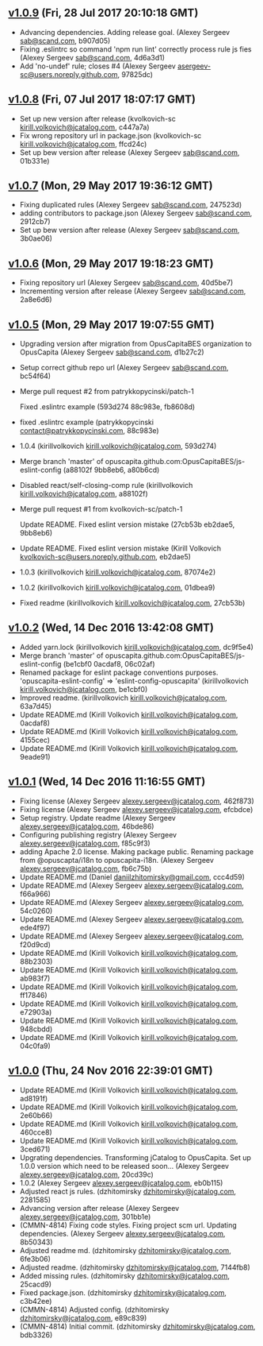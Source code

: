 ## [v1.0.9](https://github.com/OpusCapita/eslint-config/compare/v1.0.8...v1.0.9) (Fri, 28 Jul 2017 20:10:18 GMT)
 - Advancing dependencies. Adding release goal. (Alexey Sergeev <sab@scand.com>, b907d05)
 - Fixing .eslintrc so command 'npm run lint' correctly process rule js fies (Alexey Sergeev <sab@scand.com>, 4d6a3d1)
 - Add 'no-undef' rule; closes #4 (Alexey Sergeev <asergeev-sc@users.noreply.github.com>, 97825dc)

## [v1.0.8](https://github.com/OpusCapita/eslint-config/compare/v1.0.7...v1.0.8) (Fri, 07 Jul 2017 18:07:17 GMT)
 - Set up new version after release (kvolkovich-sc <kirill.volkovich@jcatalog.com>, c447a7a)
 - Fix wrong repository url in package.json (kvolkovich-sc <kirill.volkovich@jcatalog.com>, ffcd24c)
 - Set up bew version after release (Alexey Sergeev <sab@scand.com>, 01b331e)

## [v1.0.7](https://github.com/OpusCapita/eslint-config/compare/v1.0.6...v1.0.7) (Mon, 29 May 2017 19:36:12 GMT)
 - Fixing duplicated rules (Alexey Sergeev <sab@scand.com>, 247523d)
 - adding contributors to package.json (Alexey Sergeev <sab@scand.com>, 2912cb7)
 - Set up bew version after release (Alexey Sergeev <sab@scand.com>, 3b0ae06)

## [v1.0.6](https://github.com/OpusCapita/eslint-config/compare/v1.0.5...v1.0.6) (Mon, 29 May 2017 19:18:23 GMT)
 - Fixing repository url (Alexey Sergeev <sab@scand.com>, 40d5be7)
 - Incrementing version after release (Alexey Sergeev <sab@scand.com>, 2a8e6d6)

## [v1.0.5](https://github.com/OpusCapita/eslint-config/compare/v1.0.2...v1.0.5) (Mon, 29 May 2017 19:07:55 GMT)
 - Upgrading version after migration from OpusCapitaBES organization to OpusCapita (Alexey Sergeev <sab@scand.com>, d1b27c2)
 - Setup correct github repo url (Alexey Sergeev <sab@scand.com>, bc54f64)
 - Merge pull request #2 from patrykkopycinski/patch-1
    
    Fixed .eslintrc example (593d274 88c983e, fb8608d)
 - fixed .eslintrc example (patrykkopycinski <contact@patrykkopycinski.com>, 88c983e)
 - 1.0.4 (kirillvolkovich <kirill.volkovich@jcatalog.com>, 593d274)
 - Merge branch 'master' of opuscapita.github.com:OpusCapitaBES/js-eslint-config (a88102f 9bb8eb6, a80b6cd)
 - Disabled react/self-closing-comp rule (kirillvolkovich <kirill.volkovich@jcatalog.com>, a88102f)
 - Merge pull request #1 from kvolkovich-sc/patch-1
    
    Update README. Fixed eslint version mistake (27cb53b eb2dae5, 9bb8eb6)
 - Update README. Fixed eslint version mistake (Kirill Volkovich <kvolkovich-sc@users.noreply.github.com>, eb2dae5)
 - 1.0.3 (kirillvolkovich <kirill.volkovich@jcatalog.com>, 87074e2)
 - 1.0.2 (kirillvolkovich <kirill.volkovich@jcatalog.com>, 01dbea9)
 - Fixed readme (kirillvolkovich <kirill.volkovich@jcatalog.com>, 27cb53b)

## [v1.0.2](https://github.com/OpusCapita/eslint-config/compare/v1.0.1...v1.0.2) (Wed, 14 Dec 2016 13:42:08 GMT)
 - Added yarn.lock (kirillvolkovich <kirill.volkovich@jcatalog.com>, dc9f5e4)
 - Merge branch 'master' of opuscapita.github.com:OpusCapitaBES/js-eslint-config (be1cbf0 0acdaf8, 06c02af)
 - Renamed package for eslint package conventions purposes. 'opuscapita-eslint-config' => 'eslint-config-opuscapita' (kirillvolkovich <kirill.volkovich@jcatalog.com>, be1cbf0)
 - Improved readme. (kirillvolkovich <kirill.volkovich@jcatalog.com>, 63a7d45)
 - Update README.md (Kirill Volkovich <kirill.volkovich@jcatalog.com>, 0acdaf8)
 - Update README.md (Kirill Volkovich <kirill.volkovich@jcatalog.com>, 4155cec)
 - Update README.md (Kirill Volkovich <kirill.volkovich@jcatalog.com>, 9eade91)

## [v1.0.1](https://github.com/OpusCapita/eslint-config/compare/v1.0.0...v1.0.1) (Wed, 14 Dec 2016 11:16:55 GMT)
 - Fixing license (Alexey Sergeev <alexey.sergeev@jcatalog.com>, 462f873)
 - Fixing license (Alexey Sergeev <alexey.sergeev@jcatalog.com>, efcbdce)
 - Setup registry. Update readme (Alexey Sergeev <alexey.sergeev@jcatalog.com>, 46bde86)
 - Configuring publishing registry (Alexey Sergeev <alexey.sergeev@jcatalog.com>, f85c9f3)
 - adding Apache 2.0 license. Making package public. Renaming package from @opuscapta/i18n to opuscapita-i18n. (Alexey Sergeev <alexey.sergeev@jcatalog.com>, fb6c75b)
 - Update README.md (Daniel <daniilzhitomirsky@gmail.com>, ccc4d59)
 - Update README.md (Alexey Sergeev <alexey.sergeev@jcatalog.com>, f66a966)
 - Update README.md (Alexey Sergeev <alexey.sergeev@jcatalog.com>, 54c0260)
 - Update README.md (Alexey Sergeev <alexey.sergeev@jcatalog.com>, ede4f97)
 - Update README.md (Alexey Sergeev <alexey.sergeev@jcatalog.com>, f20d9cd)
 - Update README.md (Kirill Volkovich <kirill.volkovich@jcatalog.com>, 88b2303)
 - Update README.md (Kirill Volkovich <kirill.volkovich@jcatalog.com>, ab983f7)
 - Update README.md (Kirill Volkovich <kirill.volkovich@jcatalog.com>, ff17846)
 - Update README.md (Kirill Volkovich <kirill.volkovich@jcatalog.com>, e72903a)
 - Update README.md (Kirill Volkovich <kirill.volkovich@jcatalog.com>, 948cbdd)
 - Update README.md (Kirill Volkovich <kirill.volkovich@jcatalog.com>, 04c0fa9)

## [v1.0.0](https://github.com/OpusCapita/eslint-config/compare/undefined...v1.0.0) (Thu, 24 Nov 2016 22:39:01 GMT)
 - Update README.md (Kirill Volkovich <kirill.volkovich@jcatalog.com>, ad8191f)
 - Update README.md (Kirill Volkovich <kirill.volkovich@jcatalog.com>, 2e60b66)
 - Update README.md (Kirill Volkovich <kirill.volkovich@jcatalog.com>, 460cce8)
 - Update README.md (Kirill Volkovich <kirill.volkovich@jcatalog.com>, 3ced671)
 - Upgrating dependencies. Transforming jCatalog to OpusCapita. Set up 1.0.0 version which need to be released soon... (Alexey Sergeev <alexey.sergeev@jcatalog.com>, 20cd39c)
 - 1.0.2 (Alexey Sergeev <alexey.sergeev@jcatalog.com>, eb0b115)
 - Adjusted react js rules. (dzhitomirsky <dzhitomirsky@jcatalog.com>, 2281585)
 - Advancing version after release (Alexey Sergeev <alexey.sergeev@jcatalog.com>, 301bb1e)
 - (CMMN-4814) Fixing code styles. Fixing project scm url. Updating dependencies. (Alexey Sergeev <alexey.sergeev@jcatalog.com>, 8b50343)
 - Adjusted readme md. (dzhitomirsky <dzhitomirsky@jcatalog.com>, 6fe3b06)
 - Adjusted readme. (dzhitomirsky <dzhitomirsky@jcatalog.com>, 7144fb8)
 - Added missing rules. (dzhitomirsky <dzhitomirsky@jcatalog.com>, 25cacd9)
 - Fixed package.json. (dzhitomirsky <dzhitomirsky@jcatalog.com>, c3b42ee)
 - (CMMN-4814) Adjusted config. (dzhitomirsky <dzhitomirsky@jcatalog.com>, e89c839)
 - (CMMN-4814) Initial commit. (dzhitomirsky <dzhitomirsky@jcatalog.com>, bdb3326)

